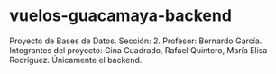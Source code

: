 # vuelos-guacamaya-backend
Proyecto de Bases de Datos. Sección: 2. Profesor: Bernardo García. Integrantes del proyecto: Gina Cuadrado, Rafael Quintero, María Elisa Rodríguez. Únicamente el backend.
